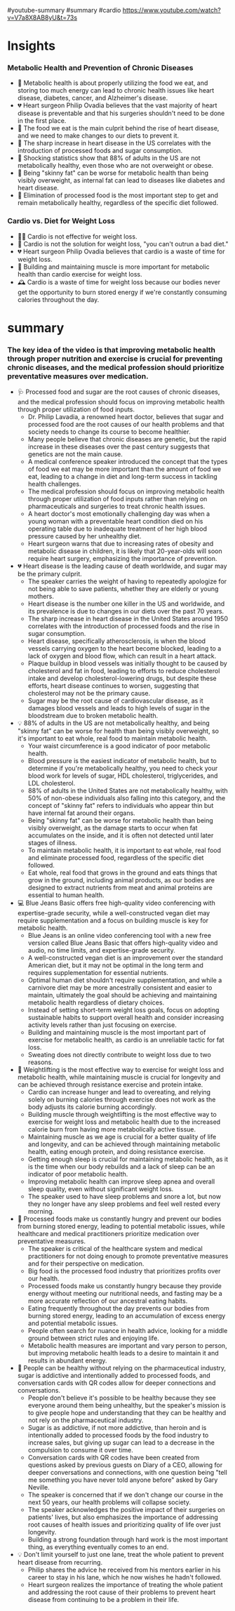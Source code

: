 #youtube-summary #summary #cardio 
https://www.youtube.com/watch?v=V7a8X8AB8yU&t=73s 
# Insights
### Metabolic Health and Prevention of Chronic Diseases

- 🍔 Metabolic health is about properly utilizing the food we eat, and storing too much energy can lead to chronic health issues like heart disease, diabetes, cancer, and Alzheimer's disease.
- 💔 Heart surgeon Philip Ovadia believes that the vast majority of heart disease is preventable and that his surgeries shouldn't need to be done in the first place.
- 🍔 The food we eat is the main culprit behind the rise of heart disease, and we need to make changes to our diets to prevent it.
- 🍔 The sharp increase in heart disease in the US correlates with the introduction of processed foods and sugar consumption.
- 🤔 Shocking statistics show that 88% of adults in the US are not metabolically healthy, even those who are not overweight or obese.
- 🤔 Being "skinny fat" can be worse for metabolic health than being visibly overweight, as internal fat can lead to diseases like diabetes and heart disease.
- 🍔 Elimination of processed food is the most important step to get and remain metabolically healthy, regardless of the specific diet followed.

### Cardio vs. Diet for Weight Loss

- 🏃‍♂️ Cardio is not effective for weight loss.
- 💪 Cardio is not the solution for weight loss, "you can't outrun a bad diet."
- 💔 Heart surgeon Philip Ovadia believes that cardio is a waste of time for weight loss.
- 💪 Building and maintaining muscle is more important for metabolic health than cardio exercise for weight loss.
- 🕰️ Cardio is a waste of time for weight loss because our bodies never get the opportunity to burn stored energy if we're constantly consuming calories throughout the day.

# summary
### The key idea of the video is that improving metabolic health through proper nutrition and exercise is crucial for preventing chronic diseases, and the medical profession should prioritize preventative measures over medication.

- 🩺 Processed food and sugar are the root causes of chronic diseases, and the medical profession should focus on improving metabolic health through proper utilization of food inputs.
    - Dr. Philip Lavadia, a renowned heart doctor, believes that sugar and processed food are the root causes of our health problems and that society needs to change its course to become healthier.
    - Many people believe that chronic diseases are genetic, but the rapid increase in these diseases over the past century suggests that genetics are not the main cause.
    - A medical conference speaker introduced the concept that the types of food we eat may be more important than the amount of food we eat, leading to a change in diet and long-term success in tackling health challenges.
    - The medical profession should focus on improving metabolic health through proper utilization of food inputs rather than relying on pharmaceuticals and surgeries to treat chronic health issues.
    - A heart doctor's most emotionally challenging day was when a young woman with a preventable heart condition died on his operating table due to inadequate treatment of her high blood pressure caused by her unhealthy diet.
    - Heart surgeon warns that due to increasing rates of obesity and metabolic disease in children, it is likely that 20-year-olds will soon require heart surgery, emphasizing the importance of prevention.
- 💔 Heart disease is the leading cause of death worldwide, and sugar may be the primary culprit.
    - The speaker carries the weight of having to repeatedly apologize for not being able to save patients, whether they are elderly or young mothers.
    - Heart disease is the number one killer in the US and worldwide, and its prevalence is due to changes in our diets over the past 70 years.
    - The sharp increase in heart disease in the United States around 1950 correlates with the introduction of processed foods and the rise in sugar consumption.
    - Heart disease, specifically atherosclerosis, is when the blood vessels carrying oxygen to the heart become blocked, leading to a lack of oxygen and blood flow, which can result in a heart attack.
    - Plaque buildup in blood vessels was initially thought to be caused by cholesterol and fat in food, leading to efforts to reduce cholesterol intake and develop cholesterol-lowering drugs, but despite these efforts, heart disease continues to worsen, suggesting that cholesterol may not be the primary cause.
    - Sugar may be the root cause of cardiovascular disease, as it damages blood vessels and leads to high levels of sugar in the bloodstream due to broken metabolic health.
- 💡 88% of adults in the US are not metabolically healthy, and being "skinny fat" can be worse for health than being visibly overweight, so it's important to eat whole, real food to maintain metabolic health.
    - Your waist circumference is a good indicator of poor metabolic health.
    - Blood pressure is the easiest indicator of metabolic health, but to determine if you're metabolically healthy, you need to check your blood work for levels of sugar, HDL cholesterol, triglycerides, and LDL cholesterol.
    - 88% of adults in the United States are not metabolically healthy, with 50% of non-obese individuals also falling into this category, and the concept of "skinny fat" refers to individuals who appear thin but have internal fat around their organs.
    - Being "skinny fat" can be worse for metabolic health than being visibly overweight, as the damage starts to occur when fat accumulates on the inside, and it is often not detected until later stages of illness.
    - To maintain metabolic health, it is important to eat whole, real food and eliminate processed food, regardless of the specific diet followed.
    - Eat whole, real food that grows in the ground and eats things that grow in the ground, including animal products, as our bodies are designed to extract nutrients from meat and animal proteins are essential to human health.
- 💻 Blue Jeans Basic offers free high-quality video conferencing with expertise-grade security, while a well-constructed vegan diet may require supplementation and a focus on building muscle is key for metabolic health.
    - Blue Jeans is an online video conferencing tool with a new free version called Blue Jeans Basic that offers high-quality video and audio, no time limits, and expertise-grade security.
    - A well-constructed vegan diet is an improvement over the standard American diet, but it may not be optimal in the long term and requires supplementation for essential nutrients.
    - Optimal human diet shouldn't require supplementation, and while a carnivore diet may be more ancestrally consistent and easier to maintain, ultimately the goal should be achieving and maintaining metabolic health regardless of dietary choices.
    - Instead of setting short-term weight loss goals, focus on adopting sustainable habits to support overall health and consider increasing activity levels rather than just focusing on exercise.
    - Building and maintaining muscle is the most important part of exercise for metabolic health, as cardio is an unreliable tactic for fat loss.
    - Sweating does not directly contribute to weight loss due to two reasons.
- 💪 Weightlifting is the most effective way to exercise for weight loss and metabolic health, while maintaining muscle is crucial for longevity and can be achieved through resistance exercise and protein intake.
    - Cardio can increase hunger and lead to overeating, and relying solely on burning calories through exercise does not work as the body adjusts its calorie burning accordingly.
    - Building muscle through weightlifting is the most effective way to exercise for weight loss and metabolic health due to the increased calorie burn from having more metabolically active tissue.
    - Maintaining muscle as we age is crucial for a better quality of life and longevity, and can be achieved through maintaining metabolic health, eating enough protein, and doing resistance exercise.
    - Getting enough sleep is crucial for maintaining metabolic health, as it is the time when our body rebuilds and a lack of sleep can be an indicator of poor metabolic health.
    - Improving metabolic health can improve sleep apnea and overall sleep quality, even without significant weight loss.
    - The speaker used to have sleep problems and snore a lot, but now they no longer have any sleep problems and feel well rested every morning.
- 🍔 Processed foods make us constantly hungry and prevent our bodies from burning stored energy, leading to potential metabolic issues, while healthcare and medical practitioners prioritize medication over preventative measures.
    - The speaker is critical of the healthcare system and medical practitioners for not doing enough to promote preventative measures and for their perspective on medication.
    - Big food is the processed food industry that prioritizes profits over our health.
    - Processed foods make us constantly hungry because they provide energy without meeting our nutritional needs, and fasting may be a more accurate reflection of our ancestral eating habits.
    - Eating frequently throughout the day prevents our bodies from burning stored energy, leading to an accumulation of excess energy and potential metabolic issues.
    - People often search for nuance in health advice, looking for a middle ground between strict rules and enjoying life.
    - Metabolic health measures are important and vary person to person, but improving metabolic health leads to a desire to maintain it and results in abundant energy.
- 👀 People can be healthy without relying on the pharmaceutical industry, sugar is addictive and intentionally added to processed foods, and conversation cards with QR codes allow for deeper connections and conversations.
    - People don't believe it's possible to be healthy because they see everyone around them being unhealthy, but the speaker's mission is to give people hope and understanding that they can be healthy and not rely on the pharmaceutical industry.
    - Sugar is as addictive, if not more addictive, than heroin and is intentionally added to processed foods by the food industry to increase sales, but giving up sugar can lead to a decrease in the compulsion to consume it over time.
    - Conversation cards with QR codes have been created from questions asked by previous guests on Diary of a CEO, allowing for deeper conversations and connections, with one question being "tell me something you have never told anyone before" asked by Gary Neville.
    - The speaker is concerned that if we don't change our course in the next 50 years, our health problems will collapse society.
    - The speaker acknowledges the positive impact of their surgeries on patients' lives, but also emphasizes the importance of addressing root causes of health issues and prioritizing quality of life over just longevity.
    - Building a strong foundation through hard work is the most important thing, as everything eventually comes to an end.
- 💡 Don't limit yourself to just one lane, treat the whole patient to prevent heart disease from recurring.
    - Philip shares the advice he received from his mentors earlier in his career to stay in his lane, which he now wishes he hadn't followed.
    - Heart surgeon realizes the importance of treating the whole patient and addressing the root cause of their problems to prevent heart disease from continuing to be a problem in their life.
